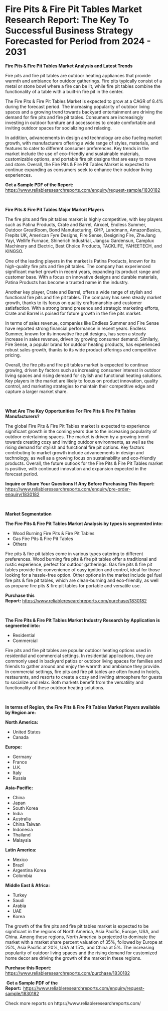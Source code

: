 <p><h1>Fire Pits & Fire Pit Tables Market Research Report: The Key To Successful Business Strategy Forecasted for Period from 2024 - 2031</h1></p><p><strong>Fire Pits & Fire Pit Tables Market Analysis and Latest Trends</strong></p>
<p><p>Fire pits and fire pit tables are outdoor heating appliances that provide warmth and ambiance for outdoor gatherings. Fire pits typically consist of a metal or stone bowl where a fire can be lit, while fire pit tables combine the functionality of a table with a built-in fire pit in the center.</p><p>The Fire Pits & Fire Pit Tables Market is expected to grow at a CAGR of 8.4% during the forecast period. The increasing popularity of outdoor living spaces and a growing trend towards backyard entertainment are driving the demand for fire pits and fire pit tables. Consumers are increasingly investing in outdoor furniture and accessories to create comfortable and inviting outdoor spaces for socializing and relaxing.</p><p>In addition, advancements in design and technology are also fueling market growth, with manufacturers offering a wide range of styles, materials, and features to cater to different consumer preferences. Key trends in the market include the use of eco-friendly and sustainable materials, customizable options, and portable fire pit designs that are easy to move and store. Overall, the Fire Pits & Fire Pit Tables Market is expected to continue expanding as consumers seek to enhance their outdoor living experiences.</p></p>
<p><strong>Get a Sample PDF of the Report:&nbsp;</strong> <a href="https://www.reliableresearchreports.com/enquiry/request-sample/1830182">https://www.reliableresearchreports.com/enquiry/request-sample/1830182</a></p>
<p>&nbsp;</p>
<p><strong>Fire Pits & Fire Pit Tables Major Market Players</strong></p>
<p><p>The fire pits and fire pit tables market is highly competitive, with key players such as Patina Products, Crate and Barrel, Airxcel, Endless Summer, Outdoor GreatRoom, Bond Manufacturing, GHP, Landmann, AmazonBasics, Frepits UK, American Fyre Designs, Fire Sense, Designing Fire, ZheJiang Yayi, Wellife Furnace, Shinerich Industrial, Jiangsu Gardensun, Camplux Machinery and Electric, Best Choice Products, TACKLIFE, YAHEETECH, and KINGSO.</p><p>One of the leading players in the market is Patina Products, known for its high-quality fire pits and fire pit tables. The company has experienced significant market growth in recent years, expanding its product range and customer base. With a focus on innovative designs and durable materials, Patina Products has become a trusted name in the industry.</p><p>Another key player, Crate and Barrel, offers a wide range of stylish and functional fire pits and fire pit tables. The company has seen steady market growth, thanks to its focus on quality craftsmanship and customer satisfaction. With a strong brand presence and strategic marketing efforts, Crate and Barrel is poised for future growth in the fire pits market.</p><p>In terms of sales revenue, companies like Endless Summer and Fire Sense have reported strong financial performance in recent years. Endless Summer, known for its innovative fire pit designs, has seen a steady increase in sales revenue, driven by growing consumer demand. Similarly, Fire Sense, a popular brand for outdoor heating products, has experienced robust sales growth, thanks to its wide product offerings and competitive pricing.</p><p>Overall, the fire pits and fire pit tables market is expected to continue growing, driven by factors such as increasing consumer interest in outdoor living spaces and rising demand for stylish and functional heating solutions. Key players in the market are likely to focus on product innovation, quality control, and marketing strategies to maintain their competitive edge and capture a larger market share.</p></p>
<p>&nbsp;</p>
<p><strong>What Are The Key Opportunities For Fire Pits & Fire Pit Tables Manufacturers?</strong></p>
<p><p>The global Fire Pits & Fire Pit Tables market is expected to experience significant growth in the coming years due to the increasing popularity of outdoor entertaining spaces. The market is driven by a growing trend towards creating cozy and inviting outdoor environments, as well as the rising demand for stylish and functional fire pit options. Key factors contributing to market growth include advancements in design and technology, as well as a growing focus on sustainability and eco-friendly products. Overall, the future outlook for the Fire Pits & Fire Pit Tables market is positive, with continued innovation and expansion expected in the forecast period.</p></p>
<p><strong>Inquire or Share Your Questions If Any Before Purchasing This Report:</strong> <a href="https://www.reliableresearchreports.com/enquiry/pre-order-enquiry/1830182">https://www.reliableresearchreports.com/enquiry/pre-order-enquiry/1830182</a></p>
<p>&nbsp;</p>
<p><strong>Market Segmentation</strong></p>
<p><strong>The Fire Pits & Fire Pit Tables Market Analysis by types is segmented into:</strong></p>
<p><ul><li>Wood Burning Fire Pits & Fire Pit Tables</li><li>Gas Fire Pits & Fire Pit Tables</li><li>Others</li></ul></p>
<p><p>Fire pits & fire pit tables come in various types catering to different preferences. Wood burning fire pits & fire pit tables offer a traditional and rustic experience, perfect for outdoor gatherings. Gas fire pits & fire pit tables provide the convenience of easy ignition and control, ideal for those looking for a hassle-free option. Other options in the market include gel fuel fire pits & fire pit tables, which are clean-burning and eco-friendly, as well as propane fire pits & fire pit tables for portable and versatile use.</p></p>
<p><strong>Purchase this Report:&nbsp;</strong><a href="https://www.reliableresearchreports.com/purchase/1830182">https://www.reliableresearchreports.com/purchase/1830182</a></p>
<p>&nbsp;</p>
<p><strong>The Fire Pits & Fire Pit Tables Market Industry Research by Application is segmented into:</strong></p>
<p><ul><li>Residential</li><li>Commercial</li></ul></p>
<p><p>Fire pits and fire pit tables are popular outdoor heating options used in residential and commercial settings. In residential applications, they are commonly used in backyard patios or outdoor living spaces for families and friends to gather around and enjoy the warmth and ambiance they provide. In commercial settings, fire pits and fire pit tables are often found in hotels, restaurants, and resorts to create a cozy and inviting atmosphere for guests to socialize and relax. Both markets benefit from the versatility and functionality of these outdoor heating solutions.</p></p>
<p>&nbsp;</p>
<p><strong>In terms of Region, the Fire Pits & Fire Pit Tables Market Players available by Region are:</strong></p>
<p>
    <p> <strong> North America: </strong>
        <ul>
            <li>United States</li>
            <li>Canada</li>
        </ul>
        </p> 
    <p> <strong> Europe: </strong>
        <ul>
            <li>Germany</li>
            <li>France</li>
            <li>U.K.</li>
            <li>Italy</li>
            <li>Russia</li>
        </ul>
        </p> 
    <p> <strong> Asia-Pacific: </strong>
        <ul>
            <li>China</li>
            <li>Japan</li>
            <li>South Korea</li>
            <li>India</li>
            <li>Australia</li>
            <li>China Taiwan</li>
            <li>Indonesia</li>
            <li>Thailand</li>
            <li>Malaysia</li>
        </ul>
        </p> 
    <p> <strong> Latin America: </strong>
        <ul>
            <li>Mexico</li>
            <li>Brazil</li>
            <li>Argentina Korea</li>
            <li>Colombia</li>
        </ul>
        </p> 
    <p> <strong> Middle East & Africa: </strong>
        <ul>
            <li>Turkey</li>
            <li>Saudi</li>
            <li>Arabia</li>
            <li>UAE</li>
            <li>Korea</li>
        </ul>
    </p>
    </p>
<p><p>The growth of the fire pits and fire pit tables market is expected to be significant in the regions of North America, Asia Pacific, Europe, USA, and China. Among these regions, North America is projected to dominate the market with a market share percent valuation of 35%, followed by Europe at 25%, Asia Pacific at 20%, USA at 15%, and China at 5%. The increasing popularity of outdoor living spaces and the rising demand for customized home decor are driving the growth of the market in these regions.</p></p>
<p><strong>Purchase this Report: </strong><a href="https://www.reliableresearchreports.com/purchase/1830182">https://www.reliableresearchreports.com/purchase/1830182</a></p>
<p>&nbsp;<strong>Get a Sample PDF of the Report:&nbsp;&nbsp;</strong><a href="https://www.reliableresearchreports.com/enquiry/request-sample/1830182">https://www.reliableresearchreports.com/enquiry/request-sample/1830182</a></p>
<p><strong></strong></p>
<p>Check more reports on https://www.reliableresearchreports.com/</p>